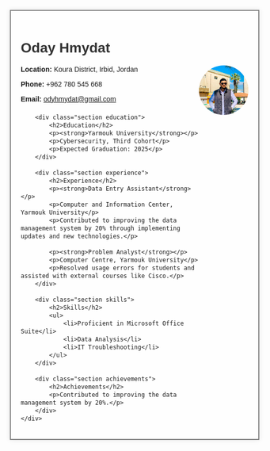 <html lang="en">
<head>
    <meta charset="UTF-8">
    <meta name="viewport" content="width=device-width, initial-scale=1.0">
    <title>Oday Hmydat CV</title>
    <style>
        body {
            font-family: Arial, sans-serif;
            background-image: url('IMG_20240311_175844_752.jpg'); /* رابط الخلفية */
            background-size: cover;
            margin: 0;
            padding: 20px;
        }
        .container {
            max-width: 800px;
            margin: 0 auto;
            background-color: rgba(255, 255, 255, 0.8); /* خلفية شفافة قليلاً */
            border: 2px solid grey;
            padding: 20px;
            box-shadow: 0 0 10px rgba(0, 0, 0, 0.1);
        }
        h1, h2 {
            color: #333;
        }
        .section {
            margin-bottom: 20px;
        }
        .contact-info {
            margin-bottom: 20px;
        }
        .experience, .skills, .achievements {
            border: 1px solid #ddd;
            padding: 15px;
            background-color: #f9f9f9;
            margin-bottom: 20px;
        }
        .profile-picture {
            float: right;
            width: 100px;
            height: 100px;
            border-radius: 50%;
            object-fit: cover;
        }
    </style>
</head>
<body>
    <div class="container">
        <h1>Oday Hmydat</h1>
        <div class="contact-info">
            <img src="IMG_20240311_175844_752.jpg" alt="Profile Picture" class="profile-picture">
            <p><strong>Location:</strong> Koura District, Irbid, Jordan</p>
            <p><strong>Phone:</strong> +962 780 545 668</p>
            <p><strong>Email:</strong> <a href="mailto:odyhmydat@gmail.com">odyhmydat@gmail.com</a></p>
        </div>

        <div class="section education">
            <h2>Education</h2>
            <p><strong>Yarmouk University</strong></p>
            <p>Cybersecurity, Third Cohort</p>
            <p>Expected Graduation: 2025</p>
        </div>

        <div class="section experience">
            <h2>Experience</h2>
            <p><strong>Data Entry Assistant</strong></p>
            <p>Computer and Information Center, Yarmouk University</p>
            <p>Contributed to improving the data management system by 20% through implementing updates and new technologies.</p>

            <p><strong>Problem Analyst</strong></p>
            <p>Computer Centre, Yarmouk University</p>
            <p>Resolved usage errors for students and assisted with external courses like Cisco.</p>
        </div>

        <div class="section skills">
            <h2>Skills</h2>
            <ul>
                <li>Proficient in Microsoft Office Suite</li>
                <li>Data Analysis</li>
                <li>IT Troubleshooting</li>
            </ul>
        </div>

        <div class="section achievements">
            <h2>Achievements</h2>
            <p>Contributed to improving the data management system by 20%.</p>
        </div>
    </div>
</body>
</html>
